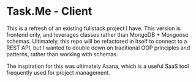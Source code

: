 # Task.Me - Client

This is a refresh of an existing fullstack project I have. This version is frontend only, and leverages classes rather than MongoDB + Mongoose schemas. Ultimately, this repo will be refactored in itself to connect to a REST API, but I wanted to double down on traditional OOP principles and patterns, rather than working with schemas. 

The inspiration for this was ultimately Asana, which is a useful SaaS tool frequently used for project management.


